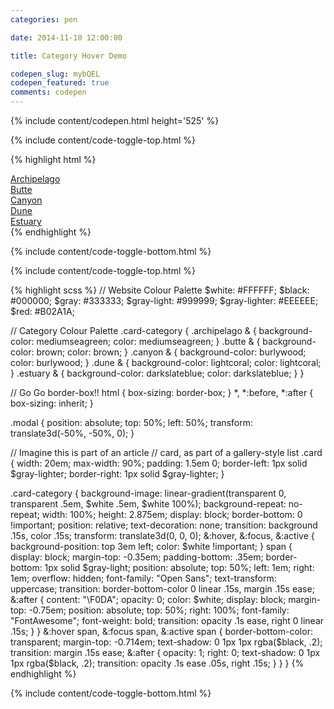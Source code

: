 ```yaml
---
categories: pen

date: 2014-11-10 12:00:00

title: Category Hover Demo

codepen_slug: mybQEL
codepen_featured: true
comments: codepen
---
```



{% include content/codepen.html height='525' %}

{% include content/code-toggle-top.html %}

{% highlight html %}
<div class="modal">
    <div class="card  archipelago">
        <a class="card-category" href="#">
            <span>Archipelago</span>
        </a>
    </div>
    <div class="card  butte">
        <a class="card-category" href="#">
            <span>Butte</span>
        </a>
    </div>
    <div class="card  canyon">
        <a class="card-category" href="#">
            <span>Canyon</span>
        </a>
    </div>
    <div class="card  dune">
        <a class="card-category" href="#">
            <span>Dune</span>
        </a>
    </div>
    <div class="card  estuary">
        <a class="card-category" href="#">
            <span>Estuary</span>
        </a>
    </div>
</div>
{% endhighlight %}

{% include content/code-toggle-bottom.html %}

{% include content/code-toggle-top.html %}

{% highlight scss %}
// Website Colour Palette
$white:        #FFFFFF;
$black:        #000000;
$gray:         #333333;
$gray-light:   #999999;
$gray-lighter: #EEEEEE;
$red:          #B02A1A;

// Category Colour Palette
.card-category {
    .archipelago & {
        background-color: mediumseagreen;
        color: mediumseagreen;
    }
    .butte & {
        background-color: brown;
        color: brown;
    }
    .canyon & {
        background-color: burlywood;
        color: burlywood;
    }
    .dune & {
        background-color: lightcoral;
        color: lightcoral;
    }
    .estuary & {
        background-color: darkslateblue;
        color: darkslateblue;
    }
}

// Go Go border-box!!
html {
    box-sizing: border-box;
}
*, *:before, *:after {
    box-sizing: inherit;
}

.modal {
    position: absolute;
    top: 50%;
    left: 50%;
    transform: translate3d(-50%, -50%, 0);
}

// Imagine this is part of an article
// card, as part of a gallery-style list
.card {
    width: 20em;
    max-width: 90%;
    padding: 1.5em 0;
    border-left:  1px solid $gray-lighter;
    border-right: 1px solid $gray-lighter;
}

.card-category {
    background-image: linear-gradient(transparent 0, transparent .5em, $white .5em, $white 100%);
    background-repeat: no-repeat;
    width: 100%;
    height: 2.875em;
    display: block;
    border-bottom: 0 !important;
    position: relative;
    text-decoration: none;
    transition: background .15s, color .15s;
    transform: translate3d(0, 0, 0);
    &:hover,
    &:focus,
    &:active {
        background-position: top 3em left;
        color: $white !important;
    }
    span {
        display: block;
        margin-top: -0.35em;
        padding-bottom: .35em;
        border-bottom: 1px solid $gray-light;
        position: absolute;
        top: 50%;
        left: 1em;
        right: 1em;
        overflow: hidden;
        font-family: "Open Sans";
        text-transform: uppercase;
        transition: border-bottom-color 0 linear .15s, margin .15s ease;
        &:after {
            content: "\F0DA";
            opacity: 0;
            color: $white;
            display: block;
            margin-top: -0.75em;
            position: absolute;
            top: 50%;
            right: 100%;
            font-family: "FontAwesome";
            font-weight: bold;
            transition: opacity .1s ease, right 0 linear .15s;
        }
    }
    &:hover span,
    &:focus span,
    &:active span {
        border-bottom-color: transparent;
        margin-top: -0.714em;
        text-shadow: 0 1px 1px rgba($black, .2);
        transition: margin .15s ease;
        &:after {
            opacity: 1;
            right: 0;
            text-shadow: 0 1px 1px rgba($black, .2);
            transition: opacity .1s ease .05s, right .15s;
        }
    }
}
{% endhighlight %}

{% include content/code-toggle-bottom.html %}
